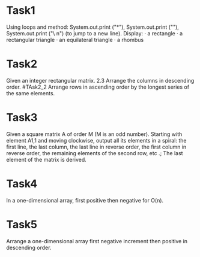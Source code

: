# Task1 
Using loops and method: System.out.print ("*"), System.out.print (""), System.out.print ("\ n") (to jump to a new line).
 Display: · a rectangle · a rectangular triangle · an equilateral triangle · a rhombus
# Task2
Given an integer rectangular matrix.
2.3 Arrange the columns in descending order.
#TAsk2_2
Arrange rows in ascending order by the longest series of the same elements.
# Task3
Given a square matrix A of order M (M is an odd number).
Starting with element A1,1 and moving clockwise, output all its elements in a spiral: the first line, the last column,
 the last line in reverse order, the first column in reverse order, the remaining elements of the second row, etc .; 
 The last element of the matrix is derived.
# Task4
In a one-dimensional array, first positive then negative for O(n).
# Task5
Arrange a one-dimensional array first negative increment then positive in descending order.